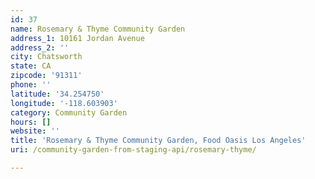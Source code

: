 ```yaml
---
id: 37
name: Rosemary & Thyme Community Garden
address_1: 10161 Jordan Avenue
address_2: ''
city: Chatsworth
state: CA
zipcode: '91311'
phone: ''
latitude: '34.254750'
longitude: '-118.603903'
category: Community Garden
hours: []
website: ''
title: 'Rosemary & Thyme Community Garden, Food Oasis Los Angeles'
uri: /community-garden-from-staging-api/rosemary-thyme/

---
```

